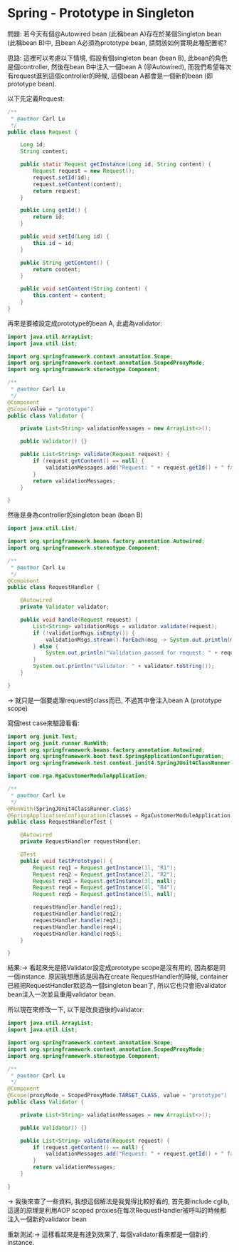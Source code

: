 # Spring - Prototype in Singleton

問題: 若今天有個@Autowired bean \(此稱bean A\)存在於某個Singleton bean \(此稱bean B\)中, 且bean A必須為prototype bean, 請問該如何實現此種配置呢?

思路: 這裡可以考慮以下情境, 假設有個singleton bean \(bean B\), 此bean的角色是個controller, 然後在bean B中注入一個bean A \(@Autowired\), 而我們希望每次有request進到這個controller的時候, 這個bean A都會是一個新的bean \(即prototype bean\).

以下先定義Request:

```java
/**
 * @author Carl Lu
 */
public class Request {

    Long id;
    String content;

    public static Request getInstance(Long id, String content) {
        Request request = new Request();
        request.setId(id);
        request.setContent(content);
        return request;
    }

    public Long getId() {
        return id;
    }

    public void setId(Long id) {
        this.id = id;
    }

    public String getContent() {
        return content;
    }

    public void setContent(String content) {
        this.content = content;
    }
}
```

再來是要被設定成prototype的bean A, 此處為validator:

```java
import java.util.ArrayList;
import java.util.List;

import org.springframework.context.annotation.Scope;
import org.springframework.context.annotation.ScopedProxyMode;
import org.springframework.stereotype.Component;

/**
 * @author Carl Lu
 */
@Component
@Scope(value = "prototype")
public class Validator {

    private List<String> validationMessages = new ArrayList<>();

    public Validator() {}

    public List<String> validate(Request request) {
        if (request.getContent() == null) {
            validationMessages.add("Request: " + request.getId() + " failed (no content).");
        }
        return validationMessages;
    }

}
```

然後是身為controller的singleton bean \(bean B\)

```java
import java.util.List;

import org.springframework.beans.factory.annotation.Autowired;
import org.springframework.stereotype.Component;

/**
 * @author Carl Lu
 */
@Component
public class RequestHandler {

    @Autowired
    private Validator validator;

    public void handle(Request request) {
        List<String> validationMsgs = validator.validate(request);
        if (!validationMsgs.isEmpty()) {
            validationMsgs.stream().forEach(msg -> System.out.println(msg));
        } else {
            System.out.println("Validation passed for request: " + request.getId());
        }
        System.out.println("Validator: " + validator.toString());
    }

}
```

-&gt; 就只是一個要處理request的class而已, 不過其中會注入bean A \(prototype scope\)

寫個test case來驗證看看:

```java
import org.junit.Test;
import org.junit.runner.RunWith;
import org.springframework.beans.factory.annotation.Autowired;
import org.springframework.boot.test.SpringApplicationConfiguration;
import org.springframework.test.context.junit4.SpringJUnit4ClassRunner;

import com.rga.RgaCustomerModuleApplication;

/**
 * @author Carl Lu
 */
@RunWith(SpringJUnit4ClassRunner.class)
@SpringApplicationConfiguration(classes = RgaCustomerModuleApplication.class)
public class RequestHandlerTest {

    @Autowired
    private RequestHandler requestHandler;

    @Test
    public void testPrototype() {
        Request req1 = Request.getInstance(1l, "R1");
        Request req2 = Request.getInstance(2l, "R2");
        Request req3 = Request.getInstance(3l, null);
        Request req4 = Request.getInstance(4l, "R4");
        Request req5 = Request.getInstance(5l, null);

        requestHandler.handle(req1);
        requestHandler.handle(req2);
        requestHandler.handle(req3);
        requestHandler.handle(req4);
        requestHandler.handle(req5);
    }

}
```

結果:-&gt; 看起來光是把Validator設定成prototype scope是沒有用的, 因為都是同一個instance. 原因我想應該是因為在create RequestHandler的時候, container已經把RequestHandler默認為一個singleton bean了, 所以它也只會把validator bean注入一次並且重用validator bean.

所以現在來修改一下, 以下是改良過後的validator:

```java
import java.util.ArrayList;
import java.util.List;

import org.springframework.context.annotation.Scope;
import org.springframework.context.annotation.ScopedProxyMode;
import org.springframework.stereotype.Component;

/**
 * @author Carl Lu
 */
@Component
@Scope(proxyMode = ScopedProxyMode.TARGET_CLASS, value = "prototype")
public class Validator {

    private List<String> validationMessages = new ArrayList<>();

    public Validator() {}

    public List<String> validate(Request request) {
        if (request.getContent() == null) {
            validationMessages.add("Request: " + request.getId() + " failed (no content).");
        }
        return validationMessages;
    }

}
```

-&gt; 我後來查了一些資料, 我想這個解法是我覺得比較好看的, 首先要include cglib, 這邊的原理是利用AOP scoped proxies在每次RequestHandler被呼叫的時候都注入一個新的validator bean

重新測試:-&gt; 這樣看起來是有達到效果了, 每個validator看來都是一個新的instance.

